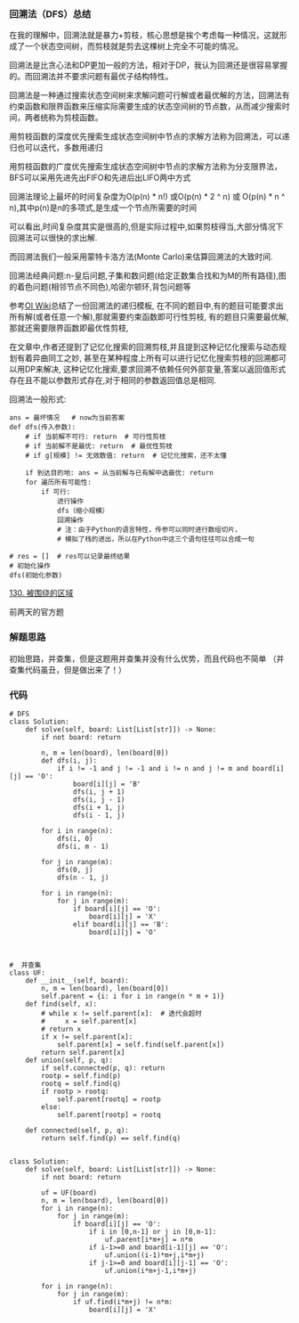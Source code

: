 ### 回溯法（DFS）总结

在我的理解中，回溯法就是暴力+剪枝，核心思想是挨个考虑每一种情况，这就形成了一个状态空间树，而剪枝就是剪去这棵树上完全不可能的情况。

回溯法是比贪心法和DP更加一般的方法，相对于DP，我认为回溯还是很容易掌握的。而回溯法并不要求问题有最优子结构特性。

回溯法是一种通过搜索状态空间树来求解问题可行解或者最优解的方法，回溯法有约束函数和限界函数来压缩实际需要生成的状态空间树的节点数，从而减少搜索时间，两者统称为剪枝函数。


用剪枝函数的深度优先搜索生成状态空间树中节点的求解方法称为回溯法，可以递归也可以迭代，多数用递归

用剪枝函数的广度优先搜索生成状态空间树中节点的求解方法称为分支限界法，BFS可以采用先进先出FIFO和先进后出LIFO两中方式

回溯法理论上最坏的时间复杂度为O(p(n) * n!) 或O(p(n) * 2 ^ n) 或 O(p(n) * n ^ n),其中p(n)是n的多项式,是生成一个节点所需要的时间

可以看出,时间复杂度其实是很高的,但是实际过程中,如果剪枝得当,大部分情况下回溯法可以很快的求出解.

而回溯法我们一般采用蒙特卡洛方法(Monte Carlo)来估算回溯法的大致时间.

回溯法经典问题:n-皇后问题,子集和数问题(给定正数集合找和为M的所有路径),图的着色问题(相邻节点不同色),哈密尔顿环,背包问题等


参考[OI Wiki](https://oi-wiki.org/search/backtracking/)总结了一份回溯法的递归模板,
在不同的题目中,有的题目可能要求出所有解(或者任意一个解),那就需要约束函数即可行性剪枝,
有的题目只需要最优解,那就还需要限界函数即最优性剪枝,

在文章中,作者还提到了记忆化搜索的回溯剪枝,并且提到这种记忆化搜索与动态规划有着异曲同工之妙,
甚至在某种程度上所有可以进行记忆化搜索剪枝的回溯都可以用DP来解决,
这种记忆化搜索,要求回溯不依赖任何外部变量,答案以返回值形式存在且不能以参数形式存在,对于相同的参数返回值总是相同.


回溯法一般形式:
```python3
ans = 最坏情况   # now为当前答案
def dfs(传入参数):
	# if 当前解不可行: return  # 可行性剪枝
	# if 当前解不是最优: return  # 最优性剪枝
	# if g[规模] != 无效数值: return  # 记忆化搜索，还不太懂

	if 到达目的地: ans = 从当前解与已有解中选最优: return
	for 遍历所有可能性:
		if 可行:
			进行操作
			dfs（缩小规模）
			回溯操作
			# 注：由于Python的语言特性，传参可以同时进行数组切片，
			# 模拟了栈的进出，所以在Python中这三个语句往往可以合成一句
			
# res = []  # res可以记录最终结果
# 初始化操作
dfs(初始化参数)
```


[130. 被围绕的区域](https://leetcode-cn.com/problems/surrounded-regions/)

前两天的官方题

### 解题思路
初始思路，并查集，但是这题用并查集并没有什么优势，而且代码也不简单
（并查集代码虽丑，但是做出来了！）


### 代码

```python3
# DFS
class Solution:
    def solve(self, board: List[List[str]]) -> None:
        if not board: return
        
        n, m = len(board), len(board[0])
        def dfs(i, j):
            if i != -1 and j != -1 and i != n and j != m and board[i][j] == 'O':
                board[i][j] = 'B'
                dfs(i, j + 1)
                dfs(i, j - 1)
                dfs(i + 1, j)
                dfs(i - 1, j)
        
        for i in range(n):
            dfs(i, 0)
            dfs(i, m - 1)
        
        for j in range(m):
            dfs(0, j)
            dfs(n - 1, j)

        for i in range(n):
            for j in range(m):
                if board[i][j] == 'O':
                    board[i][j] = 'X'
                elif board[i][j] == 'B':
                    board[i][j] = 'O'



#  并查集
class UF:
    def __init__(self, board):
        n, m = len(board), len(board[0])
        self.parent = {i: i for i in range(n * m + 1)}
    def find(self, x):
        # while x != self.parent[x]:  # 迭代会超时
        #     x = self.parent[x]
        # return x
        if x != self.parent[x]:
            self.parent[x] = self.find(self.parent[x])
        return self.parent[x]
    def union(self, p, q):
        if self.connected(p, q): return
        rootp = self.find(p)
        rootq = self.find(q)
        if rootp > rootq:
            self.parent[rootq] = rootp
        else:
            self.parent[rootp] = rootq
        
    def connected(self, p, q):
        return self.find(p) == self.find(q)


class Solution:
    def solve(self, board: List[List[str]]) -> None:
        if not board: return
        
        uf = UF(board)
        n, m = len(board), len(board[0])
        for i in range(n):
            for j in range(m):
                if board[i][j] == 'O':
                    if i in [0,n-1] or j in [0,m-1]:
                        uf.parent[i*m+j] = n*m 
                    if i-1>=0 and board[i-1][j] == 'O':
                        uf.union((i-1)*m+j,i*m+j)
                    if j-1>=0 and board[i][j-1] == 'O':
                        uf.union(i*m+j-1,i*m+j)
                        
        for i in range(n):
            for j in range(m):
                if uf.find(i*m+j) != n*m:
                    board[i][j] = 'X'
```
